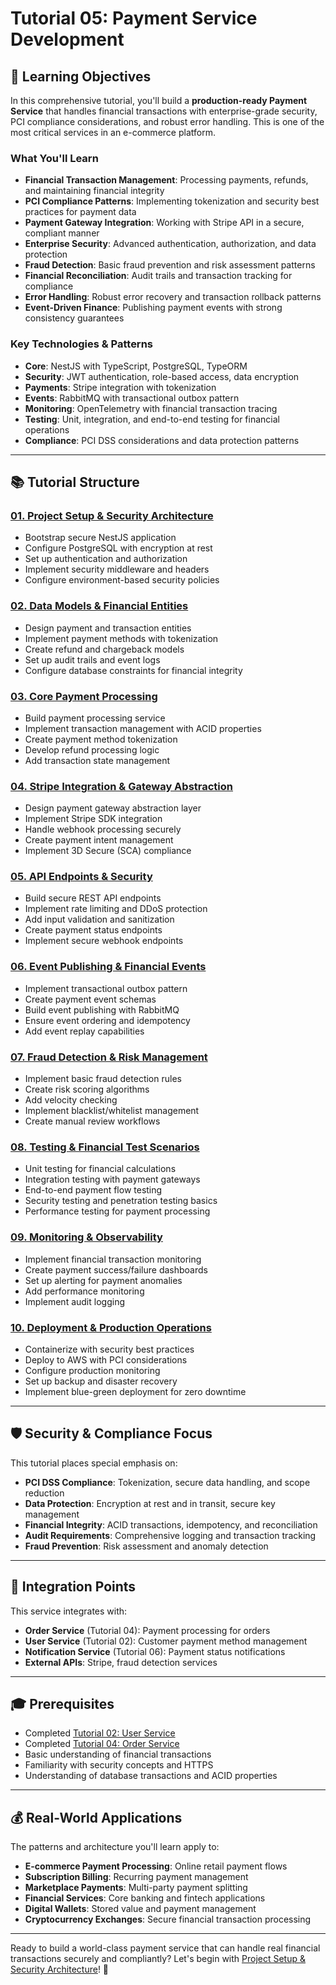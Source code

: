 # Tutorial 05: Payment Service Development

## 🎯 Learning Objectives

In this comprehensive tutorial, you'll build a **production-ready Payment Service** that handles financial transactions with enterprise-grade security, PCI compliance considerations, and robust error handling. This is one of the most critical services in an e-commerce platform.

### What You'll Learn

- **Financial Transaction Management**: Processing payments, refunds, and maintaining financial integrity
- **PCI Compliance Patterns**: Implementing tokenization and security best practices for payment data
- **Payment Gateway Integration**: Working with Stripe API in a secure, compliant manner
- **Enterprise Security**: Advanced authentication, authorization, and data protection
- **Fraud Detection**: Basic fraud prevention and risk assessment patterns
- **Financial Reconciliation**: Audit trails and transaction tracking for compliance
- **Error Handling**: Robust error recovery and transaction rollback patterns
- **Event-Driven Finance**: Publishing payment events with strong consistency guarantees

### Key Technologies & Patterns

- **Core**: NestJS with TypeScript, PostgreSQL, TypeORM
- **Security**: JWT authentication, role-based access, data encryption
- **Payments**: Stripe integration with tokenization
- **Events**: RabbitMQ with transactional outbox pattern
- **Monitoring**: OpenTelemetry with financial transaction tracing
- **Testing**: Unit, integration, and end-to-end testing for financial operations
- **Compliance**: PCI DSS considerations and data protection patterns

---

## 📚 Tutorial Structure

### [01. Project Setup & Security Architecture](./01-project-setup.md)
- Bootstrap secure NestJS application
- Configure PostgreSQL with encryption at rest
- Set up authentication and authorization
- Implement security middleware and headers
- Configure environment-based security policies

### [02. Data Models & Financial Entities](./02-data-models.md)
- Design payment and transaction entities
- Implement payment methods with tokenization
- Create refund and chargeback models
- Set up audit trails and event logs
- Configure database constraints for financial integrity

### [03. Core Payment Processing](./03-core-payment-processing.md)
- Build payment processing service
- Implement transaction management with ACID properties
- Create payment method tokenization
- Develop refund processing logic
- Add transaction state management

### [04. Stripe Integration & Gateway Abstraction](./04-stripe-integration.md)
- Design payment gateway abstraction layer
- Implement Stripe SDK integration
- Handle webhook processing securely
- Create payment intent management
- Implement 3D Secure (SCA) compliance

### [05. API Endpoints & Security](./05-api-endpoints.md)
- Build secure REST API endpoints
- Implement rate limiting and DDoS protection
- Add input validation and sanitization
- Create payment status endpoints
- Implement secure webhook endpoints

### [06. Event Publishing & Financial Events](./06-event-publishing.md)
- Implement transactional outbox pattern
- Create payment event schemas
- Build event publishing with RabbitMQ
- Ensure event ordering and idempotency
- Add event replay capabilities

### [07. Fraud Detection & Risk Management](./07-fraud-detection.md)
- Implement basic fraud detection rules
- Create risk scoring algorithms
- Add velocity checking
- Implement blacklist/whitelist management
- Create manual review workflows

### [08. Testing & Financial Test Scenarios](./08-testing.md)
- Unit testing for financial calculations
- Integration testing with payment gateways
- End-to-end payment flow testing
- Security testing and penetration testing basics
- Performance testing for payment processing

### [09. Monitoring & Observability](./09-monitoring.md)
- Implement financial transaction monitoring
- Create payment success/failure dashboards
- Set up alerting for payment anomalies
- Add performance monitoring
- Implement audit logging

### [10. Deployment & Production Operations](./10-deployment.md)
- Containerize with security best practices
- Deploy to AWS with PCI considerations
- Configure production monitoring
- Set up backup and disaster recovery
- Implement blue-green deployment for zero downtime

---

## 🛡️ Security & Compliance Focus

This tutorial places special emphasis on:

- **PCI DSS Compliance**: Tokenization, secure data handling, and scope reduction
- **Data Protection**: Encryption at rest and in transit, secure key management
- **Financial Integrity**: ACID transactions, idempotency, and reconciliation
- **Audit Requirements**: Comprehensive logging and transaction tracking
- **Fraud Prevention**: Risk assessment and anomaly detection

---

## 🔗 Integration Points

This service integrates with:
- **Order Service** (Tutorial 04): Payment processing for orders
- **User Service** (Tutorial 02): Customer payment method management
- **Notification Service** (Tutorial 06): Payment status notifications
- **External APIs**: Stripe, fraud detection services

---

## 🎓 Prerequisites

- Completed [Tutorial 02: User Service](../02-user-service/README.md)
- Completed [Tutorial 04: Order Service](../04-order-service/README.md)
- Basic understanding of financial transactions
- Familiarity with security concepts and HTTPS
- Understanding of database transactions and ACID properties

---

## 💰 Real-World Applications

The patterns and architecture you'll learn apply to:
- **E-commerce Payment Processing**: Online retail payment flows
- **Subscription Billing**: Recurring payment management
- **Marketplace Payments**: Multi-party payment splitting
- **Financial Services**: Core banking and fintech applications
- **Digital Wallets**: Stored value and payment management
- **Cryptocurrency Exchanges**: Secure financial transaction processing

---

Ready to build a world-class payment service that can handle real financial transactions securely and compliantly? Let's begin with [Project Setup & Security Architecture](./01-project-setup.md)! 🚀